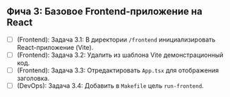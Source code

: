 ## Фича 3: Базовое Frontend-приложение на React
- [ ] (Frontend): Задача 3.1: В директории `/frontend` инициализировать React-приложение (Vite).
- [ ] (Frontend): Задача 3.2: Удалить из шаблона Vite демонстрационный код.
- [ ] (Frontend): Задача 3.3: Отредактировать `App.tsx` для отображения заголовка.
- [ ] (DevOps): Задача 3.4: Добавить в `Makefile` цель `run-frontend`.